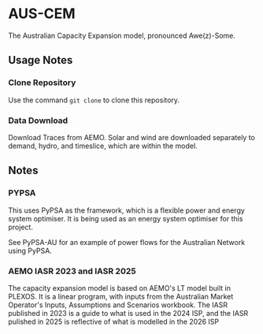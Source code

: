 # AUS-CEM

The Australian Capacity Expansion model, pronounced Awe(z)-Some. 

## Usage Notes

### Clone Repository

Use the command `git clone` to clone this repository.

### Data Download

Download Traces from AEMO. Solar and wind are downloaded separately to demand, hydro, and timeslice, which are within the model.


## Notes


### PYPSA

This uses PyPSA as the framework, which is a flexible power and energy system optimiser. It is being used as an energy system optimiser for this project.

See PyPSA-AU for an example of power flows for the Australian Network using PyPSA.

### AEMO IASR 2023 and IASR 2025

The capacity expansion model is based on AEMO's LT model built in PLEXOS. It is a linear program, with inputs from the Australian Market Operator's Inputs, Assumptions and Scenarios workbook. The IASR published in 2023 is a guide to what is used in the 2024 ISP, and the IASR pulished in 2025 is reflective of what is modelled in the 2026 ISP 